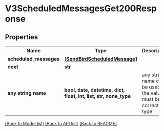 # V3ScheduledMessagesGet200Response


## Properties
Name | Type | Description | Notes
------------ | ------------- | ------------- | -------------
**scheduled_messages** | [**[SendBirdScheduledMessage]**](SendBirdScheduledMessage.md) |  | [optional] 
**next** | **str** |  | [optional] 
**any string name** | **bool, date, datetime, dict, float, int, list, str, none_type** | any string name can be used but the value must be the correct type | [optional]

[[Back to Model list]](../README.md#documentation-for-models) [[Back to API list]](../README.md#documentation-for-api-endpoints) [[Back to README]](../README.md)


